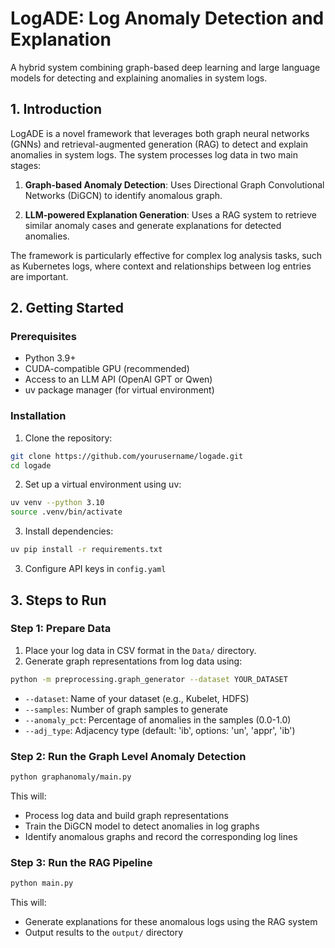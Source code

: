 # LogADE: Log Anomaly Detection and Explanation

A hybrid system combining graph-based deep learning and large language models for detecting and explaining anomalies in system logs.

## 1. Introduction

LogADE is a novel framework that leverages both graph neural networks (GNNs) and retrieval-augmented generation (RAG) to detect and explain anomalies in system logs. The system processes log data in two main stages:

1. **Graph-based Anomaly Detection**: Uses Directional Graph Convolutional Networks (DiGCN) to identify anomalous graph.

2. **LLM-powered Explanation Generation**: Uses a RAG system to retrieve similar anomaly cases and generate explanations for detected anomalies.

The framework is particularly effective for complex log analysis tasks, such as Kubernetes logs, where context and relationships between log entries are important.

## 2. Getting Started

### Prerequisites

- Python 3.9+
- CUDA-compatible GPU (recommended)
- Access to an LLM API (OpenAI GPT or Qwen)
- uv package manager (for virtual environment)

### Installation

1. Clone the repository:
```bash
git clone https://github.com/yourusername/logade.git
cd logade
```

2. Set up a virtual environment using uv:
```bash
uv venv --python 3.10
source .venv/bin/activate 
```

3. Install dependencies:
```bash
uv pip install -r requirements.txt
```

3. Configure API keys in `config.yaml`

## 3. Steps to Run

### Step 1: Prepare Data
1. Place your log data in CSV format in the `Data/` directory.
2. Generate graph representations from log data using:
```bash
python -m preprocessing.graph_generator --dataset YOUR_DATASET
```
   - `--dataset`: Name of your dataset (e.g., Kubelet, HDFS)
   - `--samples`: Number of graph samples to generate
   - `--anomaly_pct`: Percentage of anomalies in the samples (0.0-1.0)
   - `--adj_type`: Adjacency type (default: 'ib', options: 'un', 'appr', 'ib')

### Step 2: Run the Graph Level Anomaly Detection
```bash
python graphanomaly/main.py
```

This will:
- Process log data and build graph representations
- Train the DiGCN model to detect anomalies in log graphs
- Identify anomalous graphs and record the corresponding log lines


### Step 3: Run the RAG Pipeline
```bash
python main.py
```

This will:
- Generate explanations for these anomalous logs using the RAG system
- Output results to the `output/` directory
